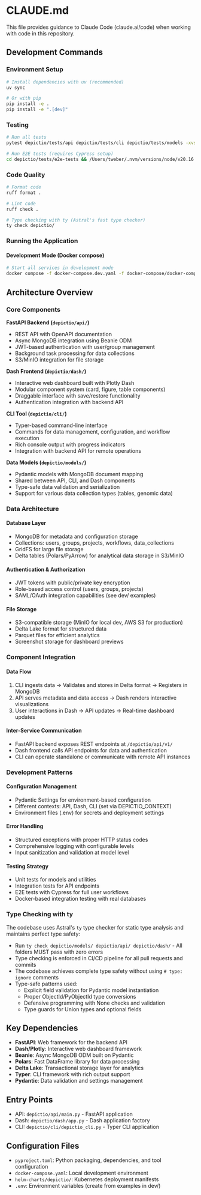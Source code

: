 # CLAUDE.md

This file provides guidance to Claude Code (claude.ai/code) when working with code in this repository.

## Development Commands

### Environment Setup

```bash
# Install dependencies with uv (recommended)
uv sync

# Or with pip
pip install -e .
pip install -e ".[dev]"
```

### Testing

```bash
# Run all tests
pytest depictio/tests/api depictio/tests/cli depictio/tests/models -xvs -n auto

# Run E2E tests (requires Cypress setup)
cd depictio/tests/e2e-tests && /Users/tweber/.nvm/versions/node/v20.16.0/bin/npx cypress run --config screenshotsFolder=cypress/screenshots,videosFolder=cypress/videos,trashAssetsBeforeRuns=false,video=true,screenshotOnRunFailure=true
```

### Code Quality

```bash
# Format code
ruff format .

# Lint code
ruff check .

# Type checking with ty (Astral's fast type checker)
ty check depictio/
```

### Running the Application

#### Development Mode (Docker compose)

```bash
# Start all services in development mode
docker compose -f docker-compose.dev.yaml -f docker-compose/docker-compose.minio.yaml --env-file docker-compose/.env up
```

## Architecture Overview

### Core Components

**FastAPI Backend (`depictio/api/`)**

- REST API with OpenAPI documentation
- Async MongoDB integration using Beanie ODM
- JWT-based authentication with user/group management
- Background task processing for data collections
- S3/MinIO integration for file storage

**Dash Frontend (`depictio/dash/`)**

- Interactive web dashboard built with Plotly Dash
- Modular component system (card, figure, table components)
- Draggable interface with save/restore functionality
- Authentication integration with backend API

**CLI Tool (`depictio/cli/`)**

- Typer-based command-line interface
- Commands for data management, configuration, and workflow execution
- Rich console output with progress indicators
- Integration with backend API for remote operations

**Data Models (`depictio/models/`)**

- Pydantic models with MongoDB document mapping
- Shared between API, CLI, and Dash components
- Type-safe data validation and serialization
- Support for various data collection types (tables, genomic data)

### Data Architecture

#### Database Layer

- MongoDB for metadata and configuration storage
- Collections: users, groups, projects, workflows, data_collections
- GridFS for large file storage
- Delta tables (Polars/PyArrow) for analytical data storage in S3/MinIO

#### Authentication & Authorization

- JWT tokens with public/private key encryption
- Role-based access control (users, groups, projects)
- SAML/OAuth integration capabilities (see dev/ examples)

#### File Storage

- S3-compatible storage (MinIO for local dev, AWS S3 for production)
- Delta Lake format for structured data
- Parquet files for efficient analytics
- Screenshot storage for dashboard previews

### Component Integration

#### Data Flow

1. CLI ingests data → Validates and stores in Delta format → Registers in MongoDB
2. API serves metadata and data access → Dash renders interactive visualizations
3. User interactions in Dash → API updates → Real-time dashboard updates

#### Inter-Service Communication

- FastAPI backend exposes REST endpoints at `/depictio/api/v1/`
- Dash frontend calls API endpoints for data and authentication
- CLI can operate standalone or communicate with remote API instances

### Development Patterns

#### Configuration Management

- Pydantic Settings for environment-based configuration
- Different contexts: API, Dash, CLI (set via DEPICTIO_CONTEXT)
- Environment files (.env) for secrets and deployment settings

#### Error Handling

- Structured exceptions with proper HTTP status codes
- Comprehensive logging with configurable levels
- Input sanitization and validation at model level

#### Testing Strategy

- Unit tests for models and utilities
- Integration tests for API endpoints
- E2E tests with Cypress for full user workflows
- Docker-based integration testing with real databases

### Type Checking with ty

The codebase uses Astral's `ty` type checker for static type analysis and maintains perfect type safety:

- Run `ty check depictio/models/ depictio/api/ depictio/dash/` - All folders MUST pass with zero errors
- Type checking is enforced in CI/CD pipeline for all pull requests and commits
- The codebase achieves complete type safety without using `# type: ignore` comments
- Type-safe patterns used:
  - Explicit field validation for Pydantic model instantiation
  - Proper ObjectId/PyObjectId type conversions
  - Defensive programming with None checks and validation
  - Type guards for Union types and optional fields

## Key Dependencies

- **FastAPI**: Web framework for the backend API
- **Dash/Plotly**: Interactive web dashboard framework
- **Beanie**: Async MongoDB ODM built on Pydantic
- **Polars**: Fast DataFrame library for data processing
- **Delta Lake**: Transactional storage layer for analytics
- **Typer**: CLI framework with rich output support
- **Pydantic**: Data validation and settings management

## Entry Points

- API: `depictio/api/main.py` - FastAPI application
- Dash: `depictio/dash/app.py` - Dash application factory
- CLI: `depictio/cli/depictio_cli.py` - Typer CLI application

## Configuration Files

- `pyproject.toml`: Python packaging, dependencies, and tool configuration
- `docker-compose.yaml`: Local development environment
- `helm-charts/depictio/`: Kubernetes deployment manifests
- `.env`: Environment variables (create from examples in dev/)

